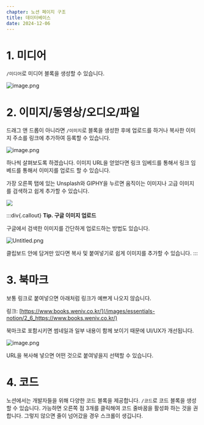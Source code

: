 ```yaml
---
chapter: 노션 페이지 구조
title: 데이터베이스
date: 2024-12-06
---
```


# 1. 미디어

`/미디어`로 미디어 블록을 생성할 수 있습니다.

![image.png](/images/essentials-notion/2_6_image.png)

# 2. 이미지/동영상/오디오/파일

드래그 앤 드롭이 아니라면 `/이미지`로 블록을 생성한 후에 업로드를 하거나 복사한 이미지 주소를 링크에 추가하여 등록할 수 있습니다. 

![image.png](/images/essentials-notion/2_6_image%201.png)

하나씩 살펴보도록 하겠습니다. 이미지 URL을 얻었다면 링크 임베드를 통해서 링크 임베드를 통해서 이미지를 업로드 할 수 있습니다.

가장 오른쪽 탭에 있는 Unsplash와 GIPHY을 누르면 움직이는 이미지나 고급 이미지를 검색하고 쉽게 추가할 수 있습니다.

![](/images/essentials-notion/2_6_sample.png)

:::div{.callout}
**Tip. 구글 이미지 업로드**

구글에서 검색한 이미지를 간단하게 업로드하는 방법도 있습니다. 

![Untitled.png](/images/essentials-notion/2_6_Untitled.png)

클립보드 안에 담겨만 있다면 복사 및 붙여넣기로 쉽게 이미지를 추가할 수 있습니다. 
:::

# 3. 북마크

보통 링크로 붙여넣으면 아래처럼 링크가 예쁘게 나오지 않습니다.

링크: [https://www.books.weniv.co.kr/](/images/essentials-notion/2_6_https://www.books.weniv.co.kr/)

북마크로 포함시키면 썸네일과 일부 내용이 함께 보이기 때문에 UI/UX가 개선됩니다.

![image.png](/images/essentials-notion/2_6_image%202.png)

URL을 복사해 넣으면 어떤 것으로 붙여넣을지 선택할 수 있습니다.

# 4. 코드

노션에서는 개발자들을 위해 다양한 코드 블록을 제공합니다. `/코드`로 코드 블록을 생성할 수 있습니다. 가능하면 오른쪽 점 3개를 클릭해여 코드 줄바꿈을 활성화 하는 것을 권합니다. 그렇지 않으면 줄이 넘어갔을 경우 스크롤이 생깁니다.